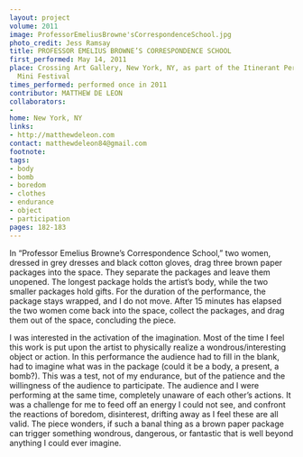 ```yaml
---
layout: project
volume: 2011
image: ProfessorEmeliusBrowne'sCorrespondenceSchool.jpg
photo_credit: Jess Ramsay
title: PROFESSOR EMELIUS BROWNE’S CORRESPONDENCE SCHOOL
first_performed: May 14, 2011
place: Crossing Art Gallery, New York, NY, as part of the Itinerant Performance Art
  Mini Festival
times_performed: performed once in 2011
contributor: MATTHEW DE LEON
collaborators:
- 
home: New York, NY
links:
- http://matthewdeleon.com
contact: matthewdeleon84@gmail.com
footnote: 
tags:
- body
- bomb
- boredom
- clothes
- endurance
- object
- participation
pages: 182-183
---
```


In “Professor Emelius Browne’s Correspondence School,” two women, dressed in grey dresses and black cotton gloves, drag three brown paper packages into the space. They separate the packages and leave them unopened. The longest package holds the artist’s body, while the two smaller packages hold gifts. For the duration of the performance, the package stays wrapped, and I do not move. After 15 minutes has elapsed the two women come back into the space, collect the packages, and drag them out of the space, concluding the piece. 

I was interested in the activation of the imagination. Most of the time I feel this work is put upon the artist to physically realize a wondrous/interesting object or action. In this performance the audience had to fill in the blank, had to imagine what was in the package (could it be a body, a present, a bomb?). This was a test, not of my endurance, but of the patience and the willingness of the audience to participate. The audience and I were performing at the same time, completely unaware of each other’s actions. It was a challenge for me to feed off an energy I could not see, and confront the reactions of boredom, disinterest, drifting away as I feel these are all valid. The piece wonders, if such a banal thing as a brown paper package can trigger something wondrous, dangerous, or fantastic that is well beyond anything I could ever imagine.
